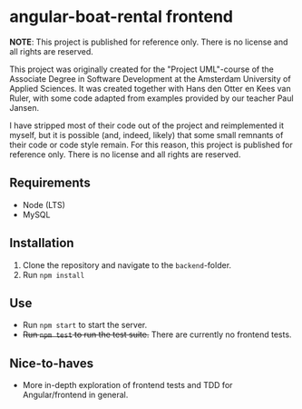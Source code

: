 # angular-boat-rental frontend

**NOTE**: This project is published for reference only. There is no license and all rights are reserved.

This project was originally created for the "Project UML"-course of the Associate Degree in Software Development at the Amsterdam University of Applied Sciences. It was created together with Hans den Otter en Kees van Ruler, with some code adapted from examples provided by our teacher Paul Jansen.

I have stripped most of their code out of the project and reimplemented it myself, but it is possible (and, indeed, likely) that some small remnants of their code or code style remain. For this reason, this project is published for reference only. There is no license and all rights are reserved.

## Requirements

- Node (LTS)
- MySQL

## Installation

1. Clone the repository and navigate to the `backend`-folder.
1. Run `npm install`

## Use

- Run `npm start` to start the server.
- ~~Run `npm test` to run the test suite.~~ There are currently no frontend tests.

## Nice-to-haves

- More in-depth exploration of frontend tests and TDD for Angular/frontend in general.
